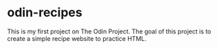 # odin-recipes
This is my first project on The Odin Project. The goal of this project is to create a simple recipe website to practice HTML.